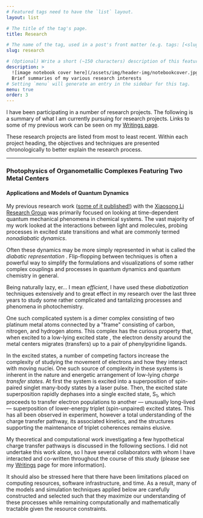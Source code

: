 ```yaml
---
# Featured tags need to have the `list` layout.
layout: list

# The title of the tag's page.
title: Research

# The name of the tag, used in a post's front matter (e.g. tags: [<slug>]).
slug: research

# (Optional) Write a short (~150 characters) description of this featured tag.
description: >
  ![image notebook cover here](/assets/img/header-img/notebookcover.jpg)
  Brief summaries of my various research interests
# Setting `menu` will generate an entry in the sidebar for this tag.
menu: true
order: 3
---
```

I have been participating in a number of research projects. The following is a summary of what I am currently pursuing for research projects. Links to some of my previous work can be seen on my [Writings page](https://jjradler.github.io/writings/).

These research projects are listed from most to least recent. Within each project heading, the objectives and techniques are presented chronologically to better explain the research process. 

---
### Photophysics of Organometallic Complexes Featuring Two Metal Centers

#### Applications and Models of Quantum Dynamics

My previous research work ([some of it published!](https://jjradler.github.io/writings/)) with the [Xiaosong Li Research Group](http://depts.washington.edu/ligroup/) was primarily focused on looking at time-dependent quantum mechanical phenomena
in chemical systems. The vast majority of my work looked at the interactions between light and molecules, probing processes in excited state transitions and what are commonly termed  _nonadiabatic dynamics_.

<!---For a quick primer on _nonadiabatic dynamics_, please check out my [blog post introducing the topic](https://jjradler.github.io/blog/2018-10-11-nonadiabatic-dynamics/).\-->

Often these dynamics may be more simply represented in what is called the _diabatic representation_ <!---(this is also explained in the [blog post](https://jjradler.github.io/blog/2018-10-11-nonadiabatic-dynamics/))\-->. Flip-flopping between techniques is often a powerful way to simplify the
formulations and visualizations of some rather complex couplings and processes in quantum dynamics and quantum chemistry in general.

Being naturally lazy, er... I mean _efficient_, I have used these _diabatization_ techniques extensively and to great effect in my research over the last three years to study some rather complicated and tantalizing processes and phenomena in photochemistry.

One such complicated system is a dimer complex consisting of two platinum metal atoms connected by a "frame" consisting of carbon, nitrogen, and hydrogen atoms. This complex has the curious property that, when excited to a low-lying excited state <!---(see [blog post on excited states](https://jjradler.github.io/blog/2018-10-09-excited-states-in-chemistry/) for a brief introduction)-->, the electron density around the metal centers migrates (transfers) up to a pair of phenylpyridine ligands. 

In the excited states, a number of competing factors increase the complexity of studying the movement of electrons and how they interact with moving nuclei.  One such source of complexity in these systems is inherent in the nature and energetic arrangement of low-lying _charge transfer states_. At first the system is excited into a superposition of spin-paired singlet many-body states by a laser pulse. Then, the excited state superposition rapidly dephases into a single excited state, S$_1$, which proceeds to transfer electron populations to another — unusually long-lived — superposition of lower-energy triplet (spin-unpaired) excited states. This has all been observed in experiment, however a total understanding of the charge transfer pathway, its associated kinetics,  and the structures supporting the maintenance of triplet coherences remains elusive.

My theoretical  and computational work investigating a few hypothetical charge transfer pathways is discussed in the following sections.  I did not undertake this work alone, so I have several collaborators with whom I have interacted and co-written throughout the course of this study (please see my [Writings](https://jjradler.github.io/writings) page for more information). 

It should also be stressed here that there have been limitations placed on computing resources, software infrastructure, and time. As a result, many of the models and simulation techniques applied below are carefully constructed and selected such that they maximize our understanding of these processes while remaining computationally and mathematically tractable given the resource constraints. 

<!---#### Electronic Dynamics, State-to-State Couplings and Charge-Transfer (CT) Processes\-->

<!-- Excited State Coherences \-->
